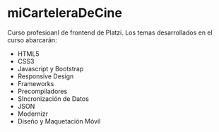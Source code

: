 # miCarteleraDeCine
Curso profesioanl de frontend de Platzi.
Los temas desarrollados en el curso abarcarán:
  - HTML5
  - CSS3
  - Javascript y Bootstrap
  - Responsive Design
  - Frameworks
  - Precompiladores
  - SIncronización de Datos
  - JSON
  - Modernizr
  - Diseño y Maquetación Móvil
